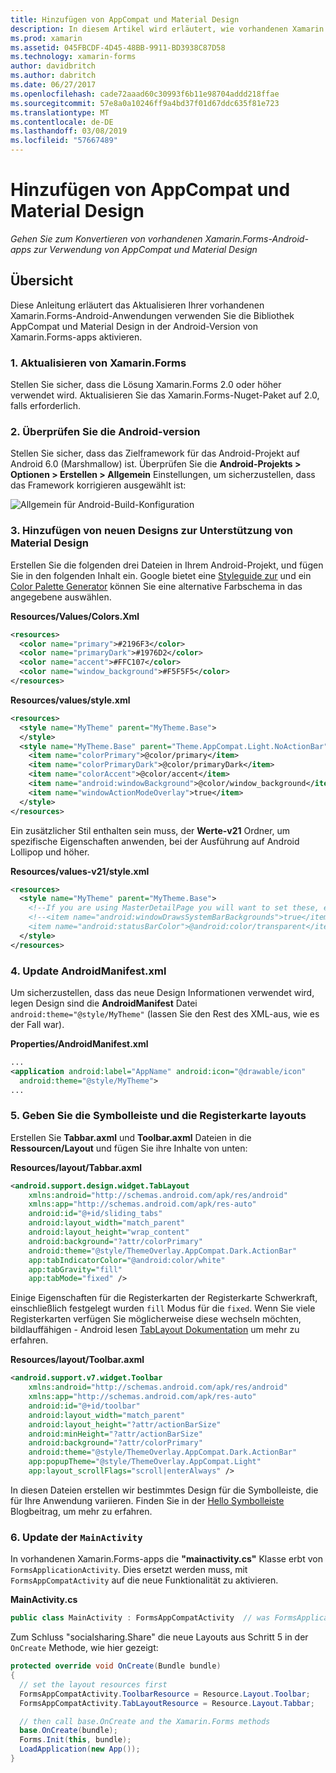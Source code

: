 ```yaml
---
title: Hinzufügen von AppCompat und Material Design
description: In diesem Artikel wird erläutert, wie vorhandenen Xamarin.Forms-Android-apps zur Verwendung von AppCompat und Material Design konvertiert wird.
ms.prod: xamarin
ms.assetid: 045FBCDF-4D45-48BB-9911-BD3938C87D58
ms.technology: xamarin-forms
author: davidbritch
ms.author: dabritch
ms.date: 06/27/2017
ms.openlocfilehash: cade72aaad60c30993f6b11e98704addd218ffae
ms.sourcegitcommit: 57e8a0a10246ff9a4bd37f01d67ddc635f81e723
ms.translationtype: MT
ms.contentlocale: de-DE
ms.lasthandoff: 03/08/2019
ms.locfileid: "57667489"
---
```

# <a name="adding-appcompat-and-material-design"></a>Hinzufügen von AppCompat und Material Design

_Gehen Sie zum Konvertieren von vorhandenen Xamarin.Forms-Android-apps zur Verwendung von AppCompat und Material Design_

<!-- source https://gist.github.com/jassmith/a3b2a543f99126782936
https://blog.xamarin.com/material-design-for-your-xamarin-forms-android-apps/ -->

## <a name="overview"></a>Übersicht

Diese Anleitung erläutert das Aktualisieren Ihrer vorhandenen Xamarin.Forms-Android-Anwendungen verwenden Sie die Bibliothek AppCompat und Material Design in der Android-Version von Xamarin.Forms-apps aktivieren.

### <a name="1-update-xamarinforms"></a>1. Aktualisieren von Xamarin.Forms

Stellen Sie sicher, dass die Lösung Xamarin.Forms 2.0 oder höher verwendet wird. Aktualisieren Sie das Xamarin.Forms-Nuget-Paket auf 2.0, falls erforderlich.

### <a name="2-check-android-version"></a>2. Überprüfen Sie die Android-version

Stellen Sie sicher, dass das Zielframework für das Android-Projekt auf Android 6.0 (Marshmallow) ist. Überprüfen Sie die **Android-Projekts > Optionen > Erstellen > Allgemein** Einstellungen, um sicherzustellen, dass das Framework korrigieren ausgewählt ist:

 ![](appcompat-images/target-android-6-sml.png "Allgemein für Android-Build-Konfiguration")

### <a name="3-add-new-themes-to-support-material-design"></a>3. Hinzufügen von neuen Designs zur Unterstützung von Material Design

Erstellen Sie die folgenden drei Dateien in Ihrem Android-Projekt, und fügen Sie in den folgenden Inhalt ein. Google bietet eine [Styleguide zur](http://www.google.com/design/spec/style/color.html#color-color-palette) und ein [Color Palette Generator](http://www.materialpalette.com/) können Sie eine alternative Farbschema in das angegebene auswählen.

**Resources/Values/Colors.Xml**

```xml
<resources>
  <color name="primary">#2196F3</color>
  <color name="primaryDark">#1976D2</color>
  <color name="accent">#FFC107</color>
  <color name="window_background">#F5F5F5</color>
</resources>
```

**Resources/values/style.xml**

```xml
<resources>
  <style name="MyTheme" parent="MyTheme.Base">
  </style>
  <style name="MyTheme.Base" parent="Theme.AppCompat.Light.NoActionBar">
    <item name="colorPrimary">@color/primary</item>
    <item name="colorPrimaryDark">@color/primaryDark</item>
    <item name="colorAccent">@color/accent</item>
    <item name="android:windowBackground">@color/window_background</item>
    <item name="windowActionModeOverlay">true</item>
  </style>
</resources>
```

Ein zusätzlicher Stil enthalten sein muss, der **Werte-v21** Ordner, um spezifische Eigenschaften anwenden, bei der Ausführung auf Android Lollipop und höher.

**Resources/values-v21/style.xml**

```xml
<resources>
  <style name="MyTheme" parent="MyTheme.Base">
    <!--If you are using MasterDetailPage you will want to set these, else you can leave them out-->
    <!--<item name="android:windowDrawsSystemBarBackgrounds">true</item>
    <item name="android:statusBarColor">@android:color/transparent</item>-->
  </style>
</resources>
```

### <a name="4-update-androidmanifestxml"></a>4. Update AndroidManifest.xml

Um sicherzustellen, dass das neue Design Informationen verwendet wird, legen Design sind die **AndroidManifest** Datei `android:theme="@style/MyTheme"` (lassen Sie den Rest des XML-aus, wie es der Fall war).

**Properties/AndroidManifest.xml**

```xml
...
<application android:label="AppName" android:icon="@drawable/icon"
  android:theme="@style/MyTheme">
...
```

### <a name="5-provide-toolbar-and-tab-layouts"></a>5. Geben Sie die Symbolleiste und die Registerkarte layouts

Erstellen Sie **Tabbar.axml** und **Toolbar.axml** Dateien in die **Ressourcen/Layout** und fügen Sie ihre Inhalte von unten:

**Resources/layout/Tabbar.axml**

```xml
<android.support.design.widget.TabLayout
    xmlns:android="http://schemas.android.com/apk/res/android"
    xmlns:app="http://schemas.android.com/apk/res-auto"
    android:id="@+id/sliding_tabs"
    android:layout_width="match_parent"
    android:layout_height="wrap_content"
    android:background="?attr/colorPrimary"
    android:theme="@style/ThemeOverlay.AppCompat.Dark.ActionBar"
    app:tabIndicatorColor="@android:color/white"
    app:tabGravity="fill"
    app:tabMode="fixed" />
```

Einige Eigenschaften für die Registerkarten der Registerkarte Schwerkraft, einschließlich festgelegt wurden `fill` Modus für die `fixed`.
Wenn Sie viele Registerkarten verfügen Sie möglicherweise diese wechseln möchten, bildlauffähigen - Android lesen [TabLayout Dokumentation](https://developer.android.com/reference/android/support/design/widget/TabLayout.html) um mehr zu erfahren.

**Resources/layout/Toolbar.axml**

```xml
<android.support.v7.widget.Toolbar
    xmlns:android="http://schemas.android.com/apk/res/android"
    xmlns:app="http://schemas.android.com/apk/res-auto"
    android:id="@+id/toolbar"
    android:layout_width="match_parent"
    android:layout_height="?attr/actionBarSize"
    android:minHeight="?attr/actionBarSize"
    android:background="?attr/colorPrimary"
    android:theme="@style/ThemeOverlay.AppCompat.Dark.ActionBar"
    app:popupTheme="@style/ThemeOverlay.AppCompat.Light"
    app:layout_scrollFlags="scroll|enterAlways" />
```

In diesen Dateien erstellen wir bestimmtes Design für die Symbolleiste, die für Ihre Anwendung variieren.
Finden Sie in der [Hello Symbolleiste](https://blog.xamarin.com/android-tips-hello-toolbar-goodbye-action-bar/) Blogbeitrag, um mehr zu erfahren.


### <a name="6-update-the-mainactivity"></a>6. Update der `MainActivity`

In vorhandenen Xamarin.Forms-apps die **"mainactivity.cs"** Klasse erbt von `FormsApplicationActivity`. Dies ersetzt werden muss, mit `FormsAppCompatActivity` auf die neue Funktionalität zu aktivieren.

**MainActivity.cs**

```csharp
public class MainActivity : FormsAppCompatActivity  // was FormsApplicationActivity
```

Zum Schluss "socialsharing.Share" die neue Layouts aus Schritt 5 in der `OnCreate` Methode, wie hier gezeigt:

```csharp
protected override void OnCreate(Bundle bundle)
{
  // set the layout resources first
  FormsAppCompatActivity.ToolbarResource = Resource.Layout.Toolbar;
  FormsAppCompatActivity.TabLayoutResource = Resource.Layout.Tabbar;

  // then call base.OnCreate and the Xamarin.Forms methods
  base.OnCreate(bundle);
  Forms.Init(this, bundle);
  LoadApplication(new App());
}
```
